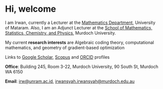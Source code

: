 # Hi, welcome

I am Irwan, currently a Lecturer at the [Mathematics Department](https://mipa.unram.ac.id/matematika/), University of Mataram. Also, I am an Adjunct Lecturer at the [School of Mathematics, Statistics, Chemistry, and Physics](https://www.murdoch.edu.au/schools/mathematics-statistics-chemistry-and-physics), Murdoch University. 

My current **research interests** are Algebraic coding theory, computational mathematics, and geometry of gradient-based optimization 

Links to [Google Scholar](https://scholar.google.com/citations?hl=en&user=EczQehQAAAAJ), [Scopus](https://www.scopus.com/authid/detail.uri?authorId=56180688500) and [ORCID](https://orcid.org/0000-0003-1531-2317) profiles

**Office**: Building 245, Room 3-22, Murdoch University, 90 South St, Murdoch WA 6150

**Email**: irw@unram.ac.id, irwansyah.irwansyah@murdoch.edu.au



